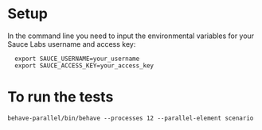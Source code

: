 
# Setup

In the command line you need to input the environmental variables for your Sauce Labs username and access key:
```
  export SAUCE_USERNAME=your_username
  export SAUCE_ACCESS_KEY=your_access_key
```

# To run the tests 

  `behave-parallel/bin/behave --processes 12 --parallel-element scenario`